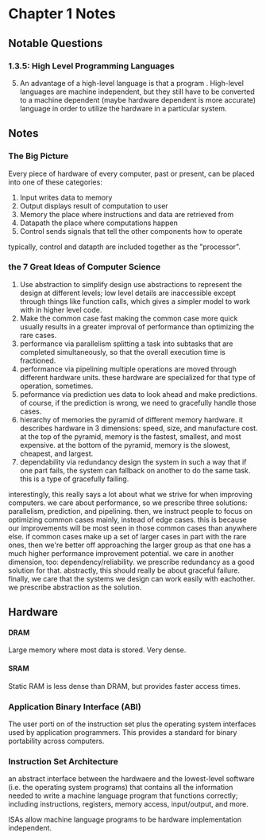 # Chapter 1 Notes

## Notable Questions
  
### 1.3.5: High Level Programming Languages
5. An advantage of a high-level language is that a program <is independent of a particular machine>.
High-level languages are machine independent, but they still have to be converted to a machine dependent (maybe hardware dependent is more accurate) language in order to utilize the hardware in a particular system.

### 

## Notes
### The Big Picture
Every piece of hardware of every computer, past or present, can be placed into one of these categories:
1. Input
writes data to memory
2. Output
displays result of computation to user
3. Memory
the place where instructions and data are retrieved from
3. Datapath
the place where computations happen
4. Control
sends signals that tell the other components how to operate

typically, control and datapth are included together as the "processor".

### the 7 Great Ideas of Computer Science
1. Use abstraction to simplify design
use abstractions to represent the design at different levels; low level details are inaccessible except through things like function calls, which gives a simpler model to work with in higher level code.
2. Make the common case fast
making the common case more quick usually results in a greater improval of performance than optimizing the rare cases.
3. performance via parallelism
splitting a task into subtasks that are completed simultaneously, so that the overall execution time is fractioned.
4. performance via pipelining
multiple operations are moved through different hardware units. these hardware are specialized for that type of operation, sometimes. 
5. peformance via prediction
ues data to look ahead and make predictions. of course, if the prediction is wrong, we need to gracefully handle those cases.
6. hierarchy of memories
the pyramid of different memory hardware. it describes hardware in 3 dimensions: speed, size, and manufacture cost. at the top of the pyramid, memory is the fastest, smallest, and most expensive. at the bottom of the pyramid, memory is the slowest, cheapest, and largest. 
7. dependability via redundancy
design the system in such a way that if one part fails, the system can fallback on another to do the same task. 
this is a type of gracefully failing.

interestingly, this really says a lot about what we strive for when improving computers. 
we care about performance, so we prescribe three solutions: parallelism, prediction, and pipelining.
then, we instruct people to focus on optimizing common cases mainly, instead of edge cases. this is because our improvements will be most seen in those common cases than anywhere else. 
if common cases make up a set of larger cases in part with the rare ones, then we're better off approaching the larger group as that one has a much higher performance improvement potential.
we care in another dimension, too: dependency/reliability. we prescribe redundancy as a good solution for that. abstractly, this should really be about graceful failure.
finally, we care that the systems we design can work easily with eachother. we prescribe abstraction as the solution.

## Hardware
#### DRAM
Large memory where most data is stored. Very dense. 
#### SRAM
Static RAM is less dense than DRAM, but provides faster access times.
  
### Application Binary Interface (ABI)  
The user porti  on of the instruction set plus the operating system interfaces used by application programmers. This provides a standard for binary portability across computers.   
  
### Instruction Set Architecture  
an abstract interface between the hardwaere and the lowest-level software (i.e. the operating system programs) that contains all the information needed to write a machine language program that functions correctly; including instructions, registers, memory access, input/output, and more.  
  
ISAs allow machine language programs to be hardware  implementation independent.  
